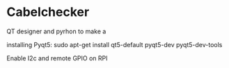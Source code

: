 # Cabelchecker
QT designer and pyrhon to make a 

installing Pyqt5:
sudo apt-get install qt5-default pyqt5-dev pyqt5-dev-tools

Enable I2c and remote GPIO on RPI



